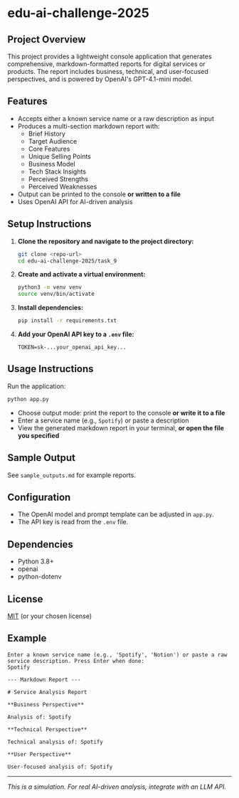 # edu-ai-challenge-2025

## Project Overview

This project provides a lightweight console application that generates comprehensive, markdown-formatted reports for digital services or products. The report includes business, technical, and user-focused perspectives, and is powered by OpenAI's GPT-4.1-mini model.

## Features

- Accepts either a known service name or a raw description as input
- Produces a multi-section markdown report with:
  - Brief History
  - Target Audience
  - Core Features
  - Unique Selling Points
  - Business Model
  - Tech Stack Insights
  - Perceived Strengths
  - Perceived Weaknesses
- Output can be printed to the console **or written to a file**
- Uses OpenAI API for AI-driven analysis

## Setup Instructions

1. **Clone the repository and navigate to the project directory:**
   ```bash
   git clone <repo-url>
   cd edu-ai-challenge-2025/task_9
   ```

2. **Create and activate a virtual environment:**
   ```bash
   python3 -m venv venv
   source venv/bin/activate
   ```

3. **Install dependencies:**
   ```bash
   pip install -r requirements.txt
   ```

4. **Add your OpenAI API key to a `.env` file:**
   ```
   TOKEN=sk-...your_openai_api_key...
   ```

## Usage Instructions

Run the application:
```bash
python app.py
```
- Choose output mode: print the report to the console **or write it to a file**
- Enter a service name (e.g., `Spotify`) or paste a description
- View the generated markdown report in your terminal, **or open the file you specified**

## Sample Output

See `sample_outputs.md` for example reports.

## Configuration

- The OpenAI model and prompt template can be adjusted in `app.py`.
- The API key is read from the `.env` file.

## Dependencies

- Python 3.8+
- openai
- python-dotenv

## License

[MIT](LICENSE) (or your chosen license)

## Example
```
Enter a known service name (e.g., 'Spotify', 'Notion') or paste a raw service description. Press Enter when done:
Spotify

--- Markdown Report ---

# Service Analysis Report

**Business Perspective**

Analysis of: Spotify

**Technical Perspective**

Technical analysis of: Spotify

**User Perspective**

User-focused analysis of: Spotify
```

---

*This is a simulation. For real AI-driven analysis, integrate with an LLM API.* 